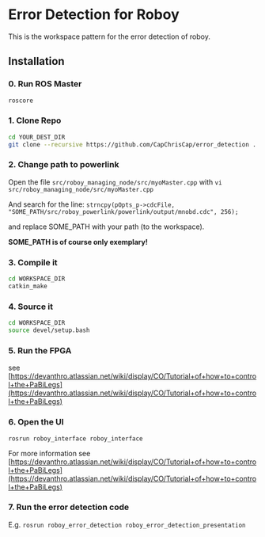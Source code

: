 # Error Detection for Roboy

This is the workspace pattern for the error detection of roboy. 

## Installation

### 0. Run ROS Master

```bash
roscore
```

### 1. Clone Repo

```bash
cd YOUR_DEST_DIR
git clone --recursive https://github.com/CapChrisCap/error_detection .
```

### 2. Change path to powerlink

Open the file `src/roboy_managing_node/src/myoMaster.cpp` with
`vi src/roboy_managing_node/src/myoMaster.cpp`

And search for the line: 
`strncpy(pOpts_p->cdcFile, "SOME_PATH/src/roboy_powerlink/powerlink/output/mnobd.cdc", 256);`

and replace SOME_PATH with your path (to the workspace). 

**SOME_PATH is of course only exemplary!**

### 3. Compile it

```bash
cd WORKSPACE_DIR
catkin_make
```

### 4. Source it

```bash
cd WORKSPACE_DIR
source devel/setup.bash
```

### 5. Run the FPGA

see [https://devanthro.atlassian.net/wiki/display/CO/Tutorial+of+how+to+control+the+PaBiLegs](https://devanthro.atlassian.net/wiki/display/CO/Tutorial+of+how+to+control+the+PaBiLegs)

### 6. Open the UI

```
rosrun roboy_interface roboy_interface
```

For more information see [https://devanthro.atlassian.net/wiki/display/CO/Tutorial+of+how+to+control+the+PaBiLegs](https://devanthro.atlassian.net/wiki/display/CO/Tutorial+of+how+to+control+the+PaBiLegs)

### 7. Run the error detection code

E.g. `rosrun roboy_error_detection roboy_error_detection_presentation`




